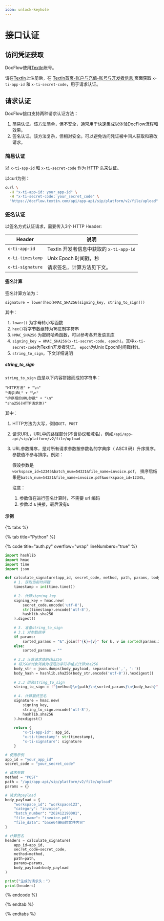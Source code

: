 ```yaml
---
icon: unlock-keyhole
---
```


# 接口认证

## 访问凭证获取

DocFlow使用[TextIn](https://www.textin.com/)账号。  

请在[TextIn](https://www.textin.com/)上注册后，在 [TextIn首页-账户与充值-账号与开发者信息 ](https://www.textin.com/console/dashboard/setting)页面获取 `x-ti-app-id` 和 `x-ti-secret-code`，用于请求认证。

## 请求认证

DocFlow接口支持两种请求认证方法：

1. 简易认证。该方法简单，但不安全，通常用于快速集成以体验DocFlow流程和效果。
2. 签名认证。该方法复杂，但相对安全。可以避免访问凭证被中间人获取和篡改请求。


### 简易认证

以 `x-ti-app-id`  和 `x-ti-secret-code` 作为 HTTP 头来认证。

以curl为例：

```bash
curl \
  -H "x-ti-app-id: your_app-id" \
  -H "x-ti-secret-code: your_secret_code" \
  "https://docflow.textin.com/api/app-api/sip/platform/v2/file/upload"
```

### 签名认证

以签名方式认证请求，需要传入3个 HTTP Header:

| Header           | 说明                                    |
| ---------------- | --------------------------------------- |
| `x-ti-app-id`    | TextIn 开发者信息中获取的 `x-ti-app-id` |
| `x-ti-timestamp` | Unix Epoch 时间戳，秒                   |
| `x-ti-signature` | 请求签名，计算方法见下文。              |

#### 签名计算

签名计算方法为：

```
signature = lower(hex(HMAC_SHA256(signing_key, string_to_sign)))
```

其中：

1.  `lower()` 为字母转小写函数
2. `hex()`将字节数组转为16进制字符串
3. `HMAC_SHA256` 为密码哈希函数，可以参考各开发语言库
4. `signing_key = HMAC_SHA256(x-ti-secret-code, epoch)`。其中`x-ti-secret-code`为TextIn开发者凭证。 `epoch`为Unix Epoch时间戳(秒)。
5. `string_to_sign`，下文详细说明

##### string_to_sign

`string_to_sign` 由是以下内容拼接而成的字符串：

```
"HTTP方法" + "\n"
"请求URL" + "\n"
"排序后的URL参数" + "\n"
"sha256(HTTP请求体)"
```

其中：

1. HTTP方法为大写，例如`GET`、`POST`

2. 请求URL，URL中的路径部分(不含协议和域名)，例如`/api/app-api/sip/platform/v2/file/upload`

3. URL参数排序，是对所有请求参数按参数名的字典序（ ASCII 码）升序排序。参数值不参与排序。例如：

   假设参数是`workspace_id=12345&batch_num=54321&file_name=invoice.pdf`，
   排序后结果是`batch_num=54321&file_name=invoice.pdf&workspace_id=12345`。

   注意：

   1. 参数值在进行签名计算时，不需要 url 编码
   2. 参数以 `&` 拼接，最后没有`&`

#### 示例

{% tabs %}

{% tab title="Python" %}

{% code title="auth.py" overflow="wrap" lineNumbers="true" %}

```python
import hashlib
import hmac
import time
import json

def calculate_signature(app_id, secret_code, method, path, params, body_payload):
    # 1. 获取当前时间戳
    timestamp = int(time.time())
    
    # 2. 计算signing_key
    signing_key = hmac.new(
        secret_code.encode('utf-8'),
        str(timestamp).encode('utf-8'),
        hashlib.sha256
    ).digest()
    
    # 3. 准备string_to_sign
    # 3.1 对参数排序
    if params:
        sorted_params = "&".join(f"{k}={v}" for k, v in sorted(params.items()))
    else:
        sorted_params = ""
        
    # 3.2 计算请求体的sha256
    # 将JSON对象转换为规范的字符串格式计算sha256
    body_str = json.dumps(body_payload, separators=(',', ':'))
    body_hash = hashlib.sha256(body_str.encode('utf-8')).hexdigest()
    
    # 3.3 组装string_to_sign
    string_to_sign = f"{method}\n{path}\n{sorted_params}\n{body_hash}"
    
    # 4. 计算最终签名
    signature = hmac.new(
        signing_key,
        string_to_sign.encode('utf-8'),
        hashlib.sha256
    ).hexdigest()
    
    return {
        "x-ti-app-id": app_id,
        "x-ti-timestamp": str(timestamp),
        "x-ti-signature": signature
    }

# 使用示例
app_id = "your_app_id"
secret_code = "your_secret_code"

# 请求参数
method = "POST"
path = "/api/app-api/sip/platform/v2/file/upload"
params = {}

# 请求体payload
body_payload = {
    "workspace_id": "workspace123",
    "category": "invoice",
    "batch_number": "202412190001",
    "file_name": "invoice.pdf",
    "file_data": "base64编码的文件内容"
}

# 计算签名
headers = calculate_signature(
    app_id=app_id,
    secret_code=secret_code,
    method=method,
    path=path,
    params=params,
    body_payload=body_payload
)

print("生成的请求头：")
print(headers)
```

{% endcode %}

{% endtab %}

{% endtabs %}